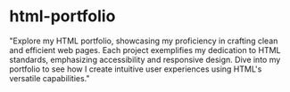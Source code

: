 # html-portfolio
"Explore my HTML portfolio, showcasing my proficiency in crafting clean and efficient web pages. Each project exemplifies my dedication to HTML standards, emphasizing accessibility and responsive design. Dive into my portfolio to see how I create intuitive user experiences using HTML's versatile capabilities."
